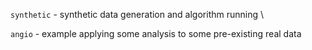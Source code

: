`synthetic` - synthetic data generation and algorithm running \

`angio` - example applying some analysis to some pre-existing real data
